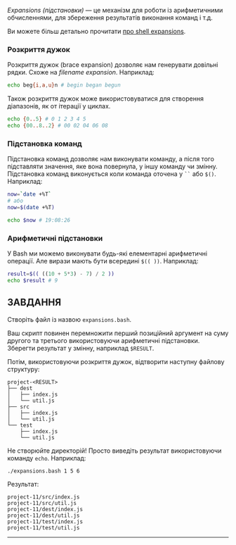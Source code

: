 _Expansions (підстановки)_ — це механізм для роботи із арифметичними обчисленнями, для збереження результатів виконання команд і т.д.

Ви можете більш детально прочитати [про shell expansions](https://www.gnu.org/software/bash/manual/bash.html#Shell-Expansions).

### Розкриття дужок

Розкриття дужок (brace expansion) дозволяє нам генерувати довільні рядки. Схоже на _filename expansion_. Наприклад:

```bash
echo beg{i,a,u}n # begin began begun
```

Також розкриття дужок може використовуватися для створення діапазонів, як от ітерації у циклах.

```bash
echo {0..5} # 0 1 2 3 4 5
echo {00..8..2} # 00 02 04 06 08
```

### Підстановка команд

Підстановка команд дозволяє нам виконувати команду, а після того підставляти значення, яке вона повернула, у іншу команду чи змінну. Підстановка команд виконується коли команда оточена у ``` `` ``` або `$()`.  Наприклад:

```bash
now=`date +%T`
# або
now=$(date +%T)

echo $now # 19:08:26
```

### Арифметичні підстановки

У Bash ми можемо виконувати будь-які елементарні арифметичні операції. Але вирази мають бути всередині `$(( ))`. Наприклад:

```bash
result=$(( ((10 + 5*3) - 7) / 2 ))
echo $result # 9
```

## ЗАВДАННЯ

Створіть файл із назвою `expansions.bash`.

Ваш скрипт повинен перемножити перший позиційний аргумент на суму другого та третього використовуючи арифметичні підстановки. Зберегти результат у змінну, наприклад `$RESULT`.

Потім, використовуючи розкриття дужок, відтворити наступну файлову структуру:

```
project-<RESULT>
├── dest
│   ├── index.js
│   └── util.js
├── src
│   ├── index.js
│   └── util.js
└── test
    ├── index.js
    └── util.js
```

Не створюйте директорій! Просто виведіть результат використовуючи команду `echo`. Наприклад:

    ./expansions.bash 1 5 6

Результат:

    project-11/src/index.js
    project-11/src/util.js
    project-11/dest/index.js
    project-11/dest/util.js
    project-11/test/index.js
    project-11/test/util.js

---
